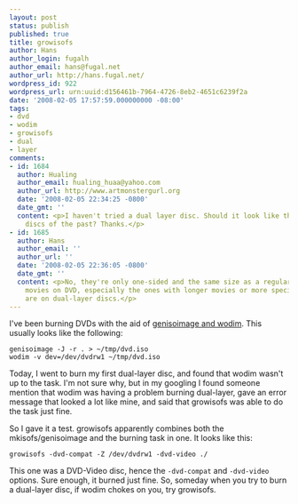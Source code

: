 ```yaml
---
layout: post
status: publish
published: true
title: growisofs
author: Hans
author_login: fugalh
author_email: hans@fugal.net
author_url: http://hans.fugal.net/
wordpress_id: 922
wordpress_url: urn:uuid:d156461b-7964-4726-8eb2-4651c6239f2a
date: '2008-02-05 17:57:59.000000000 -08:00'
tags:
- dvd
- wodim
- growisofs
- dual
- layer
comments:
- id: 1684
  author: Hualing
  author_email: hualing_huaa@yahoo.com
  author_url: http://www.artmonstergurl.org
  date: '2008-02-05 22:34:25 -0800'
  date_gmt: ''
  content: <p>I haven't tried a dual layer disc. Should it look like the old laser
    discs of the past? Thanks.</p>
- id: 1685
  author: Hans
  author_email: ''
  author_url: ''
  date: '2008-02-05 22:36:05 -0800'
  date_gmt: ''
  content: <p>No, they're only one-sided and the same size as a regular disc. Many
    movies on DVD, especially the ones with longer movies or more special features,
    are on dual-layer discs.</p>
---
```

<p>I've been burning DVDs with the aid of <a href="http://www.cdrkit.org/">genisoimage and wodim</a>. This usually looks like the following:</p>

<pre><code>genisoimage -J -r . &gt; ~/tmp/dvd.iso
wodim -v dev=/dev/dvdrw1 ~/tmp/dvd.iso
</code></pre>

<p>Today, I went to burn my first dual-layer disc, and found that wodim wasn't up to the task. I'm not sure why, but in my googling I found someone mention that wodim was having a problem burning dual-layer, gave an error message that looked a lot like mine, and said that growisofs was able to do the task just fine.</p>

<p>So I gave it a test. growisofs apparently combines both the mkisofs/genisoimage and the burning task in one. It looks like this:</p>

<pre><code>growisofs -dvd-compat -Z /dev/dvdrw1 -dvd-video ./
</code></pre>

<p>This one was a DVD-Video disc, hence the <code>-dvd-compat</code> and <code>-dvd-video</code> options. Sure enough, it burned just fine. So, someday when you try to burn a dual-layer disc, if wodim chokes on you, try growisofs.</p>
